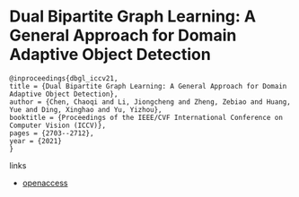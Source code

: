 # Dual Bipartite Graph Learning: A General Approach for Domain Adaptive Object Detection

```
@inproceedings{dbgl_iccv21,
title = {Dual Bipartite Graph Learning: A General Approach for Domain Adaptive Object Detection},
author = {Chen, Chaoqi and Li, Jiongcheng and Zheng, Zebiao and Huang, Yue and Ding, Xinghao and Yu, Yizhou},
booktitle = {Proceedings of the IEEE/CVF International Conference on Computer Vision (ICCV)},
pages = {2703--2712},
year = {2021}
}
```

links
- [openaccess](http://openaccess.thecvf.com//content/ICCV2021/html/Chen_Dual_Bipartite_Graph_Learning_A_General_Approach_for_Domain_Adaptive_ICCV_2021_paper.html)
